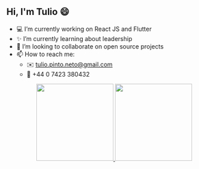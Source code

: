 ## Hi, I'm Tulio 😄

- 💻 I’m currently working on React JS and Flutter
- ✨ I’m currently learning about leadership
- 👋 I’m looking to collaborate on open source projects
- 📫 How to reach me:
  - ✉️  tulio.pinto.neto@gmail.com
  - 📱  +44 0 7423 380432

<div align="center">
  <a href="https://github.com/TulioPintoNeto">
  <img height="180em" src="https://github-readme-stats.vercel.app/api?username=TulioPintoNeto&show_icons=true&theme=dark&count_private=true"/>
  <img height="180em" src="https://github-readme-stats.vercel.app/api/top-langs/?username=TulioPintoNeto&layout=compact&langs_count=7&theme=dark"/>
</div>
